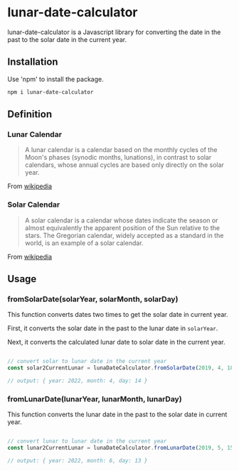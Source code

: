 # lunar-date-calculator

lunar-date-calculator is a Javascript library for converting the date in the past to the solar date in the current year.

## Installation

Use 'npm' to install the package.

```bash
npm i lunar-date-calculator
```

## Definition

### Lunar Calendar

> A lunar calendar is a calendar based on the monthly cycles of the Moon's phases (synodic months, lunations), in contrast to solar calendars, whose annual cycles are based only directly on the solar year. 


From [wikipedia](https://en.wikipedia.org/wiki/Lunar_calendar)

### Solar Calendar

> A solar calendar is a calendar whose dates indicate the season or almost equivalently the apparent position of the Sun relative to the stars. The Gregorian calendar, widely accepted as a standard in the world, is an example of a solar calendar. 


From [wikipedia](https://en.wikipedia.org/wiki/Solar_calendar)


## Usage

### fromSolarDate(solarYear, solarMonth, solarDay)

This function converts dates two times to get the solar date in current year.

First, it converts the solar date in the past to the lunar date in `solarYear`. 

Next, it converts the calculated lunar date to solar date in the current year.

```javascript

// convert solar to lunar date in the current year
const solar2CurrentLunar = lunaDateCalculator.fromSolarDate(2019, 4, 18);

// output: { year: 2022, month: 4, day: 14 }

```

### fromLunarDate(lunarYear, lunarMonth, lunarDay)

This function converts the lunar date in the past to the solar date in current year.


```javascript

// convert lunar to lunar date in the current year
const lunar2CurrentLunar = lunaDateCalculator.fromLunarDate(2019, 5, 15);

// output: { year: 2022, month: 6, day: 13 }

```